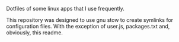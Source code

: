 Dotfiles of some linux apps that I use frequently.

This repository was designed to use gnu stow to create symlinks for configuration files. With the exception of user.js, packages.txt and, obviously, this readme.
